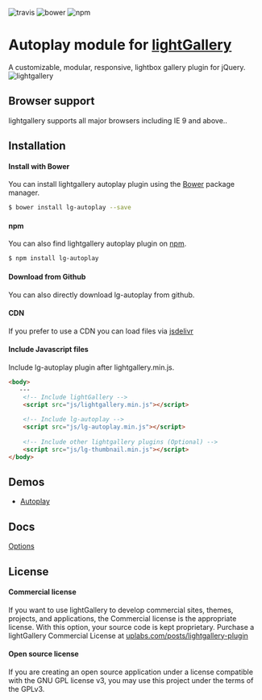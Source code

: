 ![travis](https://travis-ci.org/sachinchoolur/lg-autoplay.svg?branch=master)
![bower](https://img.shields.io/bower/v/lg-autoplay.svg)
![npm](https://img.shields.io/npm/v/lg-autoplay.svg)

# Autoplay module for [lightGallery](http://sachinchoolur.github.io/lightGallery/)
A customizable, modular, responsive, lightbox gallery plugin for jQuery.
![lightgallery](https://raw.githubusercontent.com/sachinchoolur/lightGallery/master/lib/lg.png)
 
Browser support
---
lightgallery supports all major browsers including IE 9 and above..


Installation
---
#### Install with Bower

You can install lightgallery autoplay plugin using the [Bower](http://bower.io) package manager.

```sh
$ bower install lg-autoplay --save
```

#### npm

You can also find lightgallery autoplay plugin on [npm](http://npmjs.org).

```sh
$ npm install lg-autoplay
```
#### Download from Github

You can also directly download lg-autoplay from github.

#### CDN
If you prefer to use a CDN you can load files via [jsdelivr](https://www.jsdelivr.com/projects/lg-autoplay)

#### Include Javascript files
Include lg-autoplay plugin after lightgallery.min.js.
``` html
<body>
   ---
    <!-- Include lightGallery -->
    <script src="js/lightgallery.min.js"></script>
    
    <!-- Include lg-autoplay -->
    <script src="js/lg-autoplay.min.js"></script>
    
    <!-- Include other lightgallery plugins (Optional) -->
    <script src="js/lg-thumbnail.min.js"></script>
</body>  
```

Demos 
----
  * [Autoplay](http://sachinchoolur.github.io/lightGallery)
  
Docs
-----
[Options](http://sachinchoolur.github.io/lightGallery/docs/api.html#lg-autoplay)

License
---

#### Commercial license
If you want to use lightGallery to develop commercial sites, themes, projects, and applications, the Commercial license is the appropriate license. With this option, your source code is kept proprietary. Purchase a lightGallery Commercial License at [uplabs.com/posts/lightgallery-plugin](https://www.uplabs.com/posts/lightgallery-plugin)

#### Open source license

If you are creating an open source application under a license compatible with the GNU GPL license v3, you may use this project under the terms of the GPLv3.
